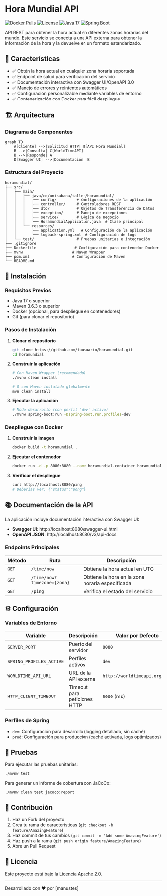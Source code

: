 # Hora Mundial API

[![Docker Pulls](https://img.shields.io/docker/pulls/andresfh/horamundial)](https://hub.docker.com/r/mnustes/horamundial)
[![License](https://img.shields.io/badge/License-Apache%202.0-blue.svg)](https://opensource.org/licenses/Apache-2.0)
[![Java 17](https://img.shields.io/badge/Java-17-orange.svg)](https://www.oracle.com/java/technologies/javase/jdk17-archive-downloads.html)
[![Spring Boot](https://img.shields.io/badge/Spring%20Boot-3.5.3-brightgreen.svg)](https://spring.io/projects/spring-boot)

API REST para obtener la hora actual en diferentes zonas horarias del mundo. Este servicio se conecta a una API externa para obtener la información de la hora y la devuelve en un formato estandarizado.

## 🚀 Características

- ✅ Obtén la hora actual en cualquier zona horaria soportada
- ✅ Endpoint de salud para verificación del servicio
- ✅ Documentación interactiva con Swagger UI/OpenAPI 3.0
- ✅ Manejo de errores y reintentos automáticos
- ✅ Configuración personalizable mediante variables de entorno
- ✅ Contenerización con Docker para fácil despliegue

## 🏗️ Arquitectura

### Diagrama de Componentes

```mermaid
graph TD
    A[Cliente] -->|Solicitud HTTP| B[API Hora Mundial]
    B -->|Consulta| C[WorldTimeAPI]
    B -->|Responde| A
    D[Swagger UI] -->|Documentación| B
```

### Estructura del Proyecto

```
horamundial/
├── src/
│   ├── main/
│   │   ├── java/co/unisabana/taller/horamundial/
│   │   │   ├── config/         # Configuraciones de la aplicación
│   │   │   ├── controller/     # Controladores REST
│   │   │   ├── dto/            # Objetos de Transferencia de Datos
│   │   │   ├── exception/      # Manejo de excepciones
│   │   │   ├── service/        # Lógica de negocio
│   │   │   └── HoramundialApplication.java  # Clase principal
│   │   └── resources/
│   │       ├── application.yml   # Configuración de la aplicación
│   │       └── logback-spring.xml  # Configuración de logs
│   └── test/                   # Pruebas unitarias e integración
├── .gitignore
├── Dockerfile                 # Configuración para contenedor Docker
├── mvnw                      # Maven Wrapper
├── pom.xml                   # Configuración de Maven
└── README.md
```

## 🚀 Instalación

### Requisitos Previos

- Java 17 o superior
- Maven 3.6.3 o superior
- Docker (opcional, para despliegue en contenedores)
- Git (para clonar el repositorio)

### Pasos de Instalación

1. **Clonar el repositorio**
   ```bash
   git clone https://github.com/tuusuario/horamundial.git
   cd horamundial
   ```

2. **Construir la aplicación**
   ```bash
   # Con Maven Wrapper (recomendado)
   ./mvnw clean install
   
   # O con Maven instalado globalmente
   mvn clean install
   ```

3. **Ejecutar la aplicación**
   ```bash
   # Modo desarrollo (con perfil 'dev' activo)
   ./mvnw spring-boot:run -Dspring-boot.run.profiles=dev
   ```

### Despliegue con Docker

1. **Construir la imagen**
   ```bash
   docker build -t horamundial .
   ```

2. **Ejecutar el contenedor**
   ```bash
   docker run -d -p 8080:8080 --name horamundial-container horamundial
   ```

3. **Verificar el despliegue**
   ```bash
   curl http://localhost:8080/ping
   # Deberías ver: {"status":"pong"}
   ```

## 📚 Documentación de la API

La aplicación incluye documentación interactiva con Swagger UI:

- **Swagger UI**: http://localhost:8080/swagger-ui.html
- **OpenAPI JSON**: http://localhost:8080/v3/api-docs

### Endpoints Principales

| Método | Ruta | Descripción |
|--------|------|-------------|
| `GET`  | `/time/now` | Obtiene la hora actual en UTC |
| `GET`  | `/time/now?timezone={zona}` | Obtiene la hora en la zona horaria especificada |
| `GET`  | `/ping` | Verifica el estado del servicio |

## ⚙️ Configuración

### Variables de Entorno

| Variable | Descripción | Valor por Defecto |
|----------|-------------|-------------------|
| `SERVER_PORT` | Puerto del servidor | `8080` |
| `SPRING_PROFILES_ACTIVE` | Perfiles activos | `dev` |
| `WORLDTIME_API_URL` | URL de la API externa | `http://worldtimeapi.org/api` |
| `HTTP_CLIENT_TIMEOUT` | Timeout para peticiones HTTP | `5000` (ms) |

### Perfiles de Spring

- `dev`: Configuración para desarrollo (logging detallado, sin caché)
- `prod`: Configuración para producción (caché activada, logs optimizados)

## 🧪 Pruebas

Para ejecutar las pruebas unitarias:

```bash
./mvnw test
```

Para generar un informe de cobertura con JaCoCo:

```bash
./mvnw clean test jacoco:report
```

## 🤝 Contribución

1. Haz un Fork del proyecto
2. Crea tu rama de características (`git checkout -b feature/AmazingFeature`)
3. Haz commit de tus cambios (`git commit -m 'Add some AmazingFeature'`)
4. Haz push a la rama (`git push origin feature/AmazingFeature`)
5. Abre un Pull Request

## 📄 Licencia

Este proyecto está bajo la [Licencia Apache 2.0](https://www.apache.org/licenses/LICENSE-2.0).

---

Desarrollado con ❤️ por [manustes]
